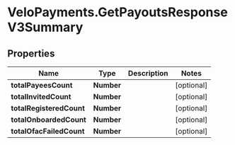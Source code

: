 # VeloPayments.GetPayoutsResponseV3Summary

## Properties

Name | Type | Description | Notes
------------ | ------------- | ------------- | -------------
**totalPayeesCount** | **Number** |  | [optional] 
**totalInvitedCount** | **Number** |  | [optional] 
**totalRegisteredCount** | **Number** |  | [optional] 
**totalOnboardedCount** | **Number** |  | [optional] 
**totalOfacFailedCount** | **Number** |  | [optional] 


